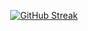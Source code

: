 <center>
  
[![GitHub Streak](https://streak-stats.demolab.com/?user=imradhe)](https://git.io/streak-stats)

 </center>
